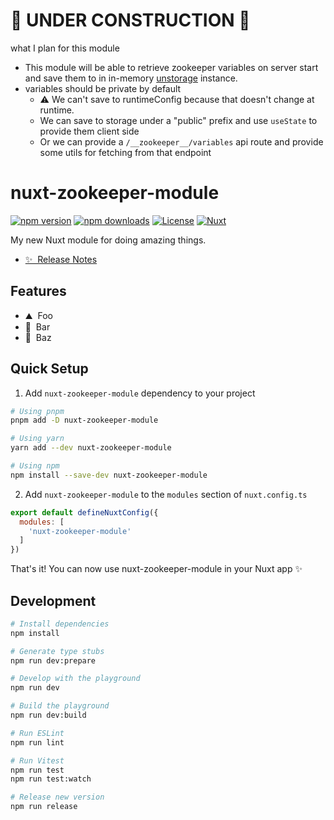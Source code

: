 <!--
Get your module up and running quickly.

Find and replace all on all files (CMD+SHIFT+F):
- Name: nuxt-zookeeper-module
- Package name: nuxt-zookeeper-module
- Description: My new Nuxt module
-->

# 🚧 UNDER CONSTRUCTION 🚧
what I plan for this module

- This module will be able to retrieve zookeeper variables on server start and save them to in in-memory [unstorage](https://github.com/unjs/unstorage) instance.
- variables should be private by default
  -  ⚠️ We can't save to runtimeConfig because that doesn't change at runtime.
  - We can save to storage under a "public" prefix and use `useState` to provide them client side
  - Or we can provide a `/__zookeeper__/variables` api route and provide some utils for fetching from that endpoint



# nuxt-zookeeper-module

[![npm version][npm-version-src]][npm-version-href]
[![npm downloads][npm-downloads-src]][npm-downloads-href]
[![License][license-src]][license-href]
[![Nuxt][nuxt-src]][nuxt-href]

My new Nuxt module for doing amazing things.

- [✨ &nbsp;Release Notes](/CHANGELOG.md)
<!-- - [🏀 Online playground](https://stackblitz.com/github/your-org/nuxt-zookeeper-module?file=playground%2Fapp.vue) -->
<!-- - [📖 &nbsp;Documentation](https://example.com) -->

## Features

<!-- Highlight some of the features your module provide here -->
- ⛰ &nbsp;Foo
- 🚠 &nbsp;Bar
- 🌲 &nbsp;Baz

## Quick Setup

1. Add `nuxt-zookeeper-module` dependency to your project

```bash
# Using pnpm
pnpm add -D nuxt-zookeeper-module

# Using yarn
yarn add --dev nuxt-zookeeper-module

# Using npm
npm install --save-dev nuxt-zookeeper-module
```

2. Add `nuxt-zookeeper-module` to the `modules` section of `nuxt.config.ts`

```js
export default defineNuxtConfig({
  modules: [
    'nuxt-zookeeper-module'
  ]
})
```

That's it! You can now use nuxt-zookeeper-module in your Nuxt app ✨

## Development

```bash
# Install dependencies
npm install

# Generate type stubs
npm run dev:prepare

# Develop with the playground
npm run dev

# Build the playground
npm run dev:build

# Run ESLint
npm run lint

# Run Vitest
npm run test
npm run test:watch

# Release new version
npm run release
```

<!-- Badges -->
[npm-version-src]: https://img.shields.io/npm/v/nuxt-zookeeper-module/latest.svg?style=flat&colorA=18181B&colorB=28CF8D
[npm-version-href]: https://npmjs.com/package/nuxt-zookeeper-module

[npm-downloads-src]: https://img.shields.io/npm/dm/nuxt-zookeeper-module.svg?style=flat&colorA=18181B&colorB=28CF8D
[npm-downloads-href]: https://npmjs.com/package/nuxt-zookeeper-module

[license-src]: https://img.shields.io/npm/l/nuxt-zookeeper-module.svg?style=flat&colorA=18181B&colorB=28CF8D
[license-href]: https://npmjs.com/package/nuxt-zookeeper-module

[nuxt-src]: https://img.shields.io/badge/Nuxt-18181B?logo=nuxt.js
[nuxt-href]: https://nuxt.com
